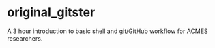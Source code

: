 # original_gitster
A 3 hour introduction to basic shell and git/GitHub workflow for ACMES researchers.
